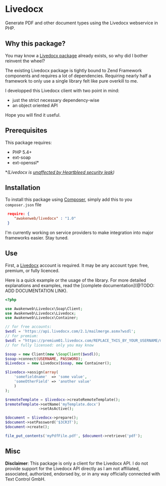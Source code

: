 Livedocx
========

Generate PDF and other document types using the Livedocx webservice in PHP.

Why this package?
-----------------

You may know a [Livedocx package](https://github.com/zendframework/ZendService_LiveDocx) already exists, so why did I bother reinvent the wheel?

The existing Livedocx package is tightly bound to Zend Framework components and requires a lot of dependencies. Requiring nearly half a framework to only use a single library felt like pure overkill to me.

I developped this Livedocx client with two point in mind:

* just the strict necessary dependency-wise
* an object oriented API

Hope you will find it useful.

Prerequisites
-------------

This package requires:

* PHP 5.4+
* ext-soap
* ext-openssl*

*_(Livedocx is [unaffected by Heartbleed security leak](https://filippo.io/Heartbleed/#api.livedocx.com))_

Installation
------------

To install this package using [Composer](https://getcomposer.org/), simply add this to you `composer.json` file
```json
 require: {
    "awakenweb/livedocx" : "1.0"
 }
```

I'm currently working on service providers to make integration into major frameworks easier. Stay tuned.

Use
---

First, a [Livedocx](http://www.livedocx.com/) account is required. It may be any account type: free, premium, or fully licenced.

Here is a quick example or the usage of the library. For more detailed explanations and examples, read the [complete documentation](@TODO: ADD DOCUMENTATION LINK).

```php
<?php

use Awakenweb\Livedocx\Soap\Client;
use Awakenweb\Livedocx\Livedocx;
use Awakenweb\Livedocx\Container;

// for free accounts:
$wsdl = 'https://api.livedocx.com/2.1/mailmerge.asmx?wsdl';
// for premium:
$wsdl = "https://premium01.livedocx.com/REPLACE_THIS_BY_YOUR_USERNAME/mailmerge.asmx?WSDL"
// for fully licensed: only you may know

$soap = new Client(new \SoapClient($wsdl));
$soap->connect(USERNAME, PASSWORD);
$Livedocx = new Livedocx($soap, new Container();

$livedocx->assign(array(
    'somefieldname'  => 'some value',
    'someOtherField' => 'another value'
    )
);

$remoteTemplate = $livedocx->createRemoteTemplate();
$remoteTemplate->setName('myTemplate.docx')
               ->setAsActive();

$document = $livedocx->prepare();
$document->setPassword('$3CR3T');
$document->create();

file_put_contents('myPdfFile.pdf', $document->retrieve('pdf');
```

Misc
----
__Disclaimer__:
This package is only a client for the Livedocx API. I do not provide support for the Livedocx API directly as I am not affiliated, associated, authorized, endorsed by, or in any way officially connected with Text Control GmbH.